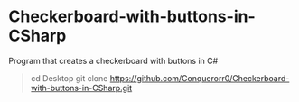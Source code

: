 # Checkerboard-with-buttons-in-CSharp
Program that creates a checkerboard with buttons in C#

>cd Desktop
>git clone https://github.com/Conquerorr0/Checkerboard-with-buttons-in-CSharp.git



